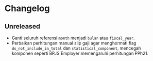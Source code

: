 # Changelog

## Unreleased
- Ganti seluruh referensi `month` menjadi `bulan` atau `fiscal_year`.
- Perbaikan perhitungan manual slip gaji agar menghormati flag `do_not_include_in_total` dan
  `statistical_component`, mencegah komponen seperti BPJS Employer memengaruhi perhitungan PPh21.
